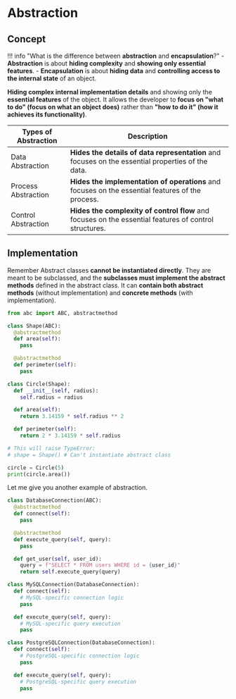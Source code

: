 # Abstraction

## Concept

!!! info "What is the difference between **abstraction** and **encapsulation**?"
    - **Abstraction** is about **hiding complexity** and **showing only essential features**.
    - **Encapsulation** is about **hiding data** and **controlling access to the internal state** of an object.

**Hiding complex internal implementation details** and showing only the **essential features** of the object. It allows the developer to **focus on "what to do" (focus on what an object does)** rather than **"how to do it" (how it achieves its functionality)**.

| Types of Abstraction | Description |
|-----------------------|-------------|
| Data Abstraction | **Hides the details of data representation** and focuses on the essential properties of the data. |
| Process Abstraction | **Hides the implementation of operations** and focuses on the essential features of the process. |
| Control Abstraction | **Hides the complexity of control flow** and focuses on the essential features of control structures. |

## Implementation

Remember Abstract classes **cannot be instantiated directly**. They are meant to be subclassed, and the **subclasses must implement the abstract methods** defined in the abstract class. It can **contain both abstract methods** (without implementation) and **concrete methods** (with implementation).

```python linenums="1"
from abc import ABC, abstractmethod

class Shape(ABC):
  @abstractmethod
  def area(self):
    pass

  @abstractmethod
  def perimeter(self):
    pass

class Circle(Shape):
  def __init__(self, radius):
    self.radius = radius

  def area(self):
    return 3.14159 * self.radius ** 2

  def perimeter(self):
    return 2 * 3.14159 * self.radius

# This will raise TypeError:
# shape = Shape() # Can't instantiate abstract class

circle = Circle(5)
print(circle.area())
```

Let me give you another example of abstraction.

```python
class DatabaseConnection(ABC):
  @abstractmethod
  def connect(self):
    pass

  @abstractmethod
  def execute_query(self, query):
    pass

  def get_user(self, user_id):
    query = f"SELECT * FROM users WHERE id = {user_id}"
    return self.execute_query(query)

class MySQLConnection(DatabaseConnection):
  def connect(self):
    # MySQL-specific connection logic
    pass

  def execute_query(self, query):
    # MySQL-specific query execution
    pass

class PostgreSQLConnection(DatabaseConnection):
  def connect(self):
    # PostgreSQL-specific connection logic
    pass

  def execute_query(self, query):
    # PostgreSQL-specific query execution
    pass
```
